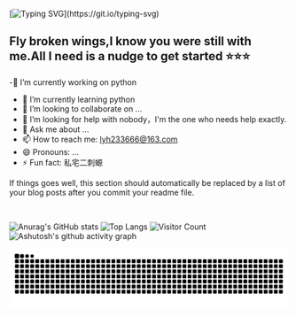 [![Typing SVG](https://readme-typing-svg.demolab.com?font=Fira+Code&weight=500&size=25&pause=1000&color=2EF797&center=%E5%81%87&vCenter=%E5%81%87&multiline=true&repeat=%E7%9C%9F&random=%E7%9C%9F&width=565&height=100&lines=Hi!Here+is+olddove%2Ca+student+of+NCU;And+I'm+exploring+my+own+way+to+study.)](https://git.io/typing-svg)

## Fly broken wings,I know you were still with me.All I need is a nudge to get started ⭐⭐⭐
  -🔭 I’m currently working on python
  - 🌱 I’m currently learning python
  - 👯 I’m looking to collaborate on ...
  - 🤔 I’m looking for help with nobody，I'm the one who needs help exactly.
  - 💬 Ask me about ...
  - 📫 How to reach me: lyh233666@163.com
  - 😄 Pronouns: ...
  - ⚡ Fun fact: 私宅二刺螈


<!--
**olddove-laoge/olddove-laoge** is a ✨ _special_ ✨ repository because its `README.md` (this file) appears on your GitHub profile.

Here are some ideas to get you started:

## My Skill Set  
<table><tr><td valign="top" width="33%">



</td><td valign="top" width="33%">



### Backend  
<div align="center">  
<a href="https://www.cplusplus.com/" target="_blank"><img style="margin: 10px" src="https://profilinator.rishav.dev/skills-assets/cplusplus-original.svg" alt="C++" height="50" /></a>  
<a href="https://www.linux.org/" target="_blank"><img style="margin: 10px" src="https://profilinator.rishav.dev/skills-assets/linux-original.svg" alt="Linux" height="50" /></a>  
<a href="https://www.python.org/" target="_blank"><img style="margin: 10px" src="https://profilinator.rishav.dev/skills-assets/python-original.svg" alt="Python" height="50" /></a>  
<a href="https://www.blender.org/" target="_blank"><img style="margin: 10px" src="https://profilinator.rishav.dev/skills-assets/blender_community_badge_white.svg" alt="Blender" height="50" /></a>  
</div>

</td><td valign="top" width="33%">



</td></tr></table>  

<br/>  


## Connect with me  
<div align="center">
<a href="https://github.com/olddove-laoge" target="_blank">
<img src=https://img.shields.io/badge/github-%2324292e.svg?&style=for-the-badge&logo=github&logoColor=white alt=github style="margin-bottom: 5px;" />
</a>
<a href="https://twitter.com/EthelInnes10218" target="_blank">
<img src=https://img.shields.io/badge/twitter-%2300acee.svg?&style=for-the-badge&logo=twitter&logoColor=white alt=twitter style="margin-bottom: 5px;" />
</a>  
</div>  
  

<br/>  


## Github Stats  
<div align="center"><img src="https://github-readme-stats.vercel.app/api?username=rishavanand&show_icons=true&count_private=true&hide_border=true" align="center" /></div>  

<br/>  


## Recent Blog Posts  
<!-- BLOG-POST-LIST:START -->  
If things goes well, this section should automatically be replaced by a list of your blog posts after you commit your readme file. 
<!-- BLOG-POST-LIST:END -->  

<br/>  



![Anurag's GitHub stats](https://github-readme-stats.vercel.app/api?username=olddove-laoge)
![Top Langs](https://github-readme-stats.vercel.app/api/top-langs/?username=olddove-laoge)
![Visitor Count](https://profile-counter.glitch.me/olddove-laoge/count.svg)
![Ashutosh's github activity graph](https://github-readme-activity-graph.vercel.app/graph?username=olddove-laoge)

<picture>
  <source media="(prefers-color-scheme: dark)" srcset="https://raw.githubusercontent.com/olddove-laoge/olddove-laoge/output/github-contribution-grid-snake-dark.svg">
  <source media="(prefers-color-scheme: light)" srcset="https://raw.githubusercontent.com/olddove-laoge/olddove-laoge/output/github-contribution-grid-snake.svg">
  <img alt="github contribution grid snake animation" src="https://raw.githubusercontent.com/olddove-laoge/olddove-laoge/output/github-contribution-grid-snake.svg">
</picture>
